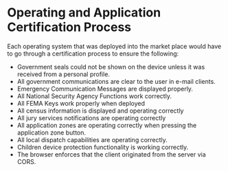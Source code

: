 # Operating and Application Certification Process

Each operating system that was deployed into the market place would have to go through a certification process to ensure the following:

- Government seals could not be shown on the device unless it was received from a personal profile.
- All government communications are clear to the user in e-mail clients.
- Emergency Communication Messages are displayed properly.
- All National Security Agency Functions work correctly.
- All FEMA Keys work properly when deployed
- All census information is displayed and operating correctly
- All jury services notifications are operating correctly
- All application zones are operating correctly when pressing the application zone button.
- All local dispatch capabilities are operating correctly.
- Children device protection functionality is working correctly.
- The browser enforces that the client originated from the server via CORS.